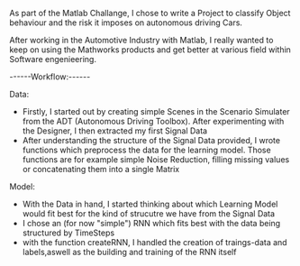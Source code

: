 As part of the Matlab Challange, I chose to write a Project to classify Object behaviour and the risk it imposes on autonomous driving Cars.

After working in the Automotive Industry with Matlab, I really wanted to keep on using the Mathworks products and get better at various field within Software engenieering.


------Workflow:------

Data:
- Firstly, I started out by creating simple Scenes in the Scenario Simulater from the ADT (Autonomous Driving Toolbox). After experimenting with the Designer, I then extracted my first Signal Data
- After understanding the structure of the Signal Data provided, I wrote functions which preprocess the data for the learning model. Those functions are for example simple Noise Reduction, filling missing values or concatenating them into  a single Matrix

Model:
- With the Data in hand, I started thinking about which Learning Model would fit best for the kind of strucutre we have from the Signal Data
- I chose an (for now "simple") RNN which fits best with the data being structured by TimeSteps
- with the function createRNN, I handled the creation of traings-data and labels,aswell as the building and training of the RNN itself
